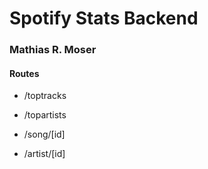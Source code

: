 # Spotify Stats Backend

### Mathias R. Moser

#### Routes 

- /toptracks

- /topartists

- /song/[id]

- /artist/[id]

  